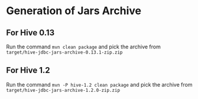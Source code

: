 # Generation of Jars Archive

## For Hive 0.13
Run the command `mvn clean package` and pick the archive from `target/hive-jdbc-jars-archive-0.13.1-zip.zip`

## For Hive 1.2
Run the command `mvn -P hive-1.2 clean package` and pick the archive from `target/hive-jdbc-jars-archive-1.2.0-zip.zip`

